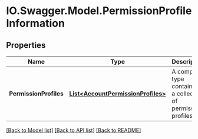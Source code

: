 # IO.Swagger.Model.PermissionProfileInformation
## Properties

Name | Type | Description | Notes
------------ | ------------- | ------------- | -------------
**PermissionProfiles** | [**List&lt;AccountPermissionProfiles&gt;**](AccountPermissionProfiles.md) | A complex type containing a collection of permission profiles. | [optional] 

[[Back to Model list]](../README.md#documentation-for-models) [[Back to API list]](../README.md#documentation-for-api-endpoints) [[Back to README]](../README.md)

